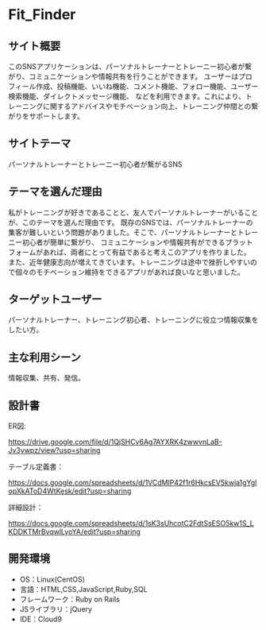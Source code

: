 # Fit_Finder

## サイト概要
このSNSアプリケーションは、パーソナルトレーナーとトレーニー初心者が繋がり、コミュニケーションや情報共有を行うことができます。
ユーザーはプロフィール作成、投稿機能、いいね機能、コメント機能、フォロー機能、ユーザー検索機能、ダイレクトメッセージ機能、
などを利用できます。これにより、トレーニングに関するアドバイスやモチベーション向上、トレーニング仲間との繋がりをサポートします。


## サイトテーマ
パーソナルトレーナーとトレーニー初心者が繋がるSNS

## テーマを選んだ理由
私がトレーニングが好きであることと、友人でパーソナルトレーナーがいることが、このテーマを選んだ理由です。
既存のSNSでは、パーソナルトレーナーの集客が難しいという問題がありました。そこで、パーソナルトレーナーとトレーニー初心者が簡単に繋がり、
コミュニケーションや情報共有ができるプラットフォームがあれば、両者にとって有益であると考えこのアプリを作りました。
また、近年健康志向が増えてきています。トレーニングは途中で挫折しやすいので個々のモチベーション維持をできるアプリがあれば良いなと思いました。

## ターゲットユーザー
パーソナルトレーナー、トレーニング初心者、トレーニングに役立つ情報収集をしたい方。

## 主な利用シーン
情報収集、共有、発信。

## 設計書
ER図:

https://drive.google.com/file/d/1QjSHCv6Ag7AYXRK4zwwvnLaB-Jv3ywpz/view?usp=sharing

テーブル定義書：

https://docs.google.com/spreadsheets/d/1VCdMlP42f1r6HkcsEV5kwja1gYglopXkAToD4WtKesk/edit?usp=sharing

詳細設計：

https://docs.google.com/spreadsheets/d/1sK3sUhcotC2FdtSsESO5kw1S_LKDDKTMrBvqwlLyoYA/edit?usp=sharing

## 開発環境
* OS：Linux(CentOS)
* 言語：HTML,CSS,JavaScript,Ruby,SQL
* フレームワーク：Ruby on Rails
* JSライブラリ：jQuery
* IDE：Cloud9
